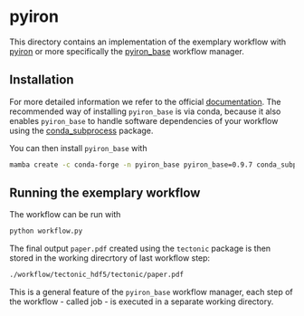 # pyiron
This directory contains an implementation of the exemplary workflow with [pyiron](https://pyiron.org/) or more specifically the [pyiron_base](https://pyiron-base.readthedocs.io) workflow manager.

## Installation
For more detailed information we refer to the official [documentation](https://pyiron-base.readthedocs.io/en/latest/installation.html).
The recommended way of installing `pyiron_base` is via conda, because it also enables `pyiron_base` to handle software dependencies of your workflow using the [conda_subprocess](https://github.com/pyiron/conda_subprocess) package.

You can then install `pyiron_base` with
```sh
mamba create -c conda-forge -n pyiron_base pyiron_base=0.9.7 conda_subprocess=0.0.4
```

## Running the exemplary workflow
The workflow can be run with
```sh
python workflow.py
```
The final output `paper.pdf` created using the `tectonic` package is then stored in the working direcrtory of last workflow step:
```sh
./workflow/tectonic_hdf5/tectonic/paper.pdf
```
This is a general feature of the `pyiron_base` workflow manager, each step of the workflow - called job - is executed in a separate working directory. 
